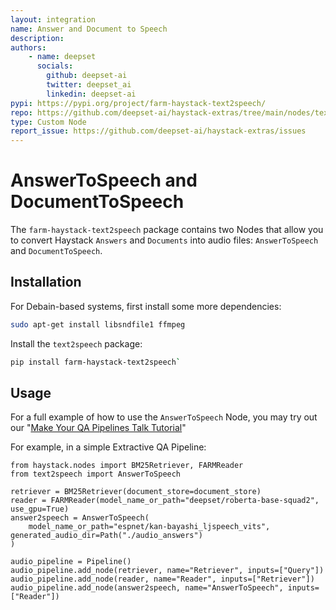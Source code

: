 ```yaml
---
layout: integration
name: Answer and Document to Speech
description: 
authors:
    - name: deepset
      socials:
        github: deepset-ai
        twitter: deepset_ai
        linkedin: deepset-ai
pypi: https://pypi.org/project/farm-haystack-text2speech/
repo: https://github.com/deepset-ai/haystack-extras/tree/main/nodes/text2speech
type: Custom Node
report_issue: https://github.com/deepset-ai/haystack-extras/issues
---
```


# AnswerToSpeech and DocumentToSpeech

The `farm-haystack-text2speech` package contains two Nodes that allow you to convert Haystack `Answers` and `Documents` into audio files: `AnswerToSpeech` and `DocumentToSpeech`.

## Installation

For Debain-based systems, first install some more dependencies:
```bash
sudo apt-get install libsndfile1 ffmpeg
```

Install the `text2speech` package:
```bash
pip install farm-haystack-text2speech`
```

## Usage

For a full example of how to use the `AnswerToSpeech` Node, you may try out our "[Make Your QA Pipelines Talk Tutorial](https://haystack.deepset.ai/tutorials/17_audio)"

For example, in a simple Extractive QA Pipeline:

```
from haystack.nodes import BM25Retriever, FARMReader
from text2speech import AnswerToSpeech

retriever = BM25Retriever(document_store=document_store)
reader = FARMReader(model_name_or_path="deepset/roberta-base-squad2", use_gpu=True)
answer2speech = AnswerToSpeech(
    model_name_or_path="espnet/kan-bayashi_ljspeech_vits", generated_audio_dir=Path("./audio_answers")
)

audio_pipeline = Pipeline()
audio_pipeline.add_node(retriever, name="Retriever", inputs=["Query"])
audio_pipeline.add_node(reader, name="Reader", inputs=["Retriever"])
audio_pipeline.add_node(answer2speech, name="AnswerToSpeech", inputs=["Reader"])
```